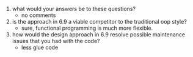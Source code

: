 1. what would your answers be to these questions?
    - no comments
2. is the approach in 6.9 a viable competitor to the traditional oop style?
    - sure, functional programming is much more flexible.
3. how would the design approach in 6.9 resolve possible maintenance issues that you had with the code?
    - less glue code
